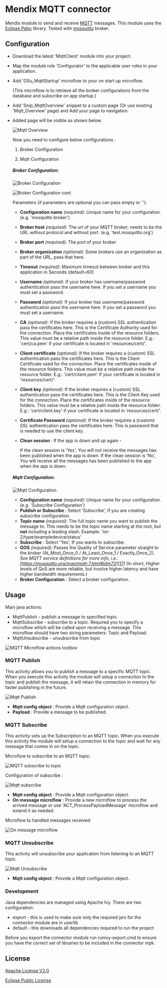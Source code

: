 # Mendix MQTT connector

Mendix module to send and receive [MQTT][1] messages. This module uses the [Eclipse Paho][3] library. 
Tested with [mosquitto][2] broker.

## Configuration

- Download the latest 'MqttClient' module into your project.

- Map the module role 'Configurator' to the applicable user roles in your application.

- Add 'OSu_MqttStartup' microflow to your on start up microflow.

  (This microflow is to retrieve all the broker configurations from the database and subscribe on app startup.)

- Add 'Snip_MqttOverview' snippet to a custom page (Or use existing 'Mqtt_Overview' page) and Add your page to navigation.

- Added page will be visible as shown below.

  

  ![Mqtt Overview][26]

  Now you need to configure below configurations :

  1. Broker Configuration

  2. Mqtt Configuration

  ##### Broker Configuration:

  ![Broker Configuration][19]

  

  ![Broker Configuration cont][20]

  Parameters (if parameters are optional you can pass empty or ''):

  * **Configuration name** *(required)*: Unique name for your configuration. (e.g. 'mosquitto broker')

  * **Broker host** *(required)*: The url of your MQTT broker, needs to be the URL without protocol and without port. (e.g. 'test.mosquitto.org')

  * **Broker port** *(required)*: The port of your broker 

  * **Broker organization** *(optional)*: Some brokers use an organization as part of the URL, pass that here.

  * **Timeout** *(required)*: Maximum timeout between broker and this application in Seconds (default=60)

  * **Username** *(optional)*: If your broker has username/password authentication pass the username here. If you set a username you must set a password. 

  * **Password** *(optional)*: If your broker has username/password authentication pass the username here. If you set a password you must set a username.

  * **CA** *(optional)*: If the broker requires a (custom) SSL authentication pass the certificates here. This is the Certificate Authority used for the connection. Place the certificates inside of the resource folders. This value must be a relative path inside the resource folder. E.g.:   'cert/ca.pem' if your certificate is located in 'resources/cert/'.  

  * **Client certificate** *(optional)*: If the broker requires a (custom) SSL authentication pass the certificates here. This is the Client Certificate used for the connection. Place the certificates inside of the resource folders. This value must be a relative path inside the resource folder. E.g.:   'cert/client.pem' if your certificate is located in 'resources/cert/'.

  * **Client key** *(optional)*: If the broker requires a (custom) SSL authentication pass the certificates here. This is the Client Key used for the connection. Place the certificates inside of the resource folders. This value must be a relative path inside the resource folder. E.g.:   'cert/client.key' if your certificate is located in 'resources/cert/'.

  * **Certificate Password** *(optional)*: If the broker requires a (custom) SSL authentication pass the certificates here. This is password that is needed to use the client key. 

  * **Clean session** : If the app is down and up again -

    If the clean session is 'Yes', You will not receive the messages has been published when the app is down. If the clean session is 'No', You will receive all the messages has been published to the app when the app is down.

  ##### Mqtt Configuration:

  ![Mqtt Configuration][21]

  

  * **Configuration name** *(required)*: Unique name for your configuration. (e.g. 'Subscribe Configuration')
  * **Publish or Subscribe** : Select 'Subscribe', If you are creating subscribe configuration.
  * **Topic name** *(required)*: The full topic name you want to publish the message to. This needs to be the topic name starting at the root, but **not** including a leading slash. Example: 'iot-2/type/exampledevice/status'
  * **Subscribe** : Select 'Yes', If you wants to subscribe.
  * **QOS** *(required)*: Passes the Quality of Service parameter straight to the broker (At_Most_Once_0 / At_Least_Once_1 / Exactly_Once_2). *See MQTT service definitions for more info, i.e.: [https://mosquitto.org/man/mqtt-7.html#idm72][17]* (In short, Higher levels of QoS are more reliable, but involve higher latency and have higher bandwidth requirements.)
  * **Broker Configuration** : Select a broker configuration.

## Usage

Main java actions:

 * MqttPublish - publish a message to specified topic
 * MqttSubscribe - subscribe to a topic. Required you to specify a microflow which will be called upon receiving
   a message. This microflow should have two string parameters: Topic and Payload.
 * MqttUnsubscribe - unsubscribe from topic

  ![MQTT Microflow actions toolbox][9]


### MQTT Publish
This activity allows you to publish a message to a specific MQTT topic. When you execute this activity the module will setup a connection to the topic and publish the message, it will retain the connection in memory for faster publishing in the future.  

![Mqtt Publish][25]

* **Mqtt config object** : Provide a Mqtt configuration object.
* **Payload** : Provide a message to be published. 


### MQTT Subscribe
This activity sets up the Subscription to an MQTT topic. When you execute this activity the module will setup a connection to the topic and wait for any message that comes in on the topic.  

Microflow to subscribe to an MQTT topic:

 ![MQTT subscribe to topic][10]

Configuration of subscribe :

![Mqtt subscribe][22]

* **Mqtt config object** : Provide a Mqtt configuration object.
* **On message microflow** : Provide a new microflow to process the arrived message or use 'ACT_ProcessPayloadMessage' microflow and extend it as needed.

Microflow to handled messages received:

![On message microflow][23]

### MQTT Unsubscribe
This activity will unsubscribe your application from listening to an MQTT topic. 

![Mqtt Unsubscribe][24]


* **Mqtt config object** : Provide a Mqtt configuration object.

### Development

Java dependencies are managed using Apache Ivy. There are two configuration:
* export - this is used to make sure only the required jars for the connector module are in userlib
* default - this downloads all dependencies required to run the project

Before you export the connector module run runivy-export.cmd to ensure you have the correct set of libraries to be
included in the connector mpk.

## License

 [Apache License V2.0][13]

 [Eclipse Public License][18]

[1]: http://mqtt.org/
[2]: http://mosquitto.org/
[3]: http://www.eclipse.org/paho/
[4]: http://thethingsnetwork.org/
[5]: https://aws.amazon.com/iot/
[6]: https://staging.thethingsnetwork.org/wiki/Backend/Connect/Application
[7]: https://staging.thethingsnetwork.org/wiki/Backend/Security
[8]: https://staging.thethingsnetwork.org/wiki/Backend/ttnctl/QuickStart
[9]: docs/images/mqtt-toolbox.png
[10]: docs/images/ttn-subscribe.png
[11]: docs/images/ttn-subscribe-details.png
[12]: docs/images/ttn-callback-microflow.png
[13]: license.txt
[14]: docs/blogpost-ttn-mqtt-mendix.md
[15]: docs/images/IBM.png
[16]: docs/images/IBMApps.png
[17]: https://mosquitto.org/man/mqtt-7.html#idm72
[18]: https://www.eclipse.org/legal/epl-2.0/
[19]: /docs/images/Broker_Configuration.png
[20]: docs/images/Broker_Configuration2.png
[21]: docs/images/Mqtt_Configuration.png
[22]: docs/images/Mqtt_Subscribe.png
[23]: docs/images/ProcessPayloadMessage_Microflow.png
[24]: docs/images/Mqtt_Unsubscribe.png
[25]: docs/images/Mqtt_Publish.png
[26]: docs/images/Mqtt_Overview.png



